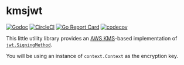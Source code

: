 # kmsjwt

[![Godoc](https://godoc.org/github.com/marcinwyszynski/kmsjwt?status.svg)](http://godoc.org/github.com/marcinwyszynski/kmsjwt)
[![CircleCI](https://circleci.com/gh/marcinwyszynski/kmsjwt/tree/master.svg?style=svg)](https://circleci.com/gh/marcinwyszynski/kmsjwt/tree/master)
[![Go Report Card](https://goreportcard.com/badge/github.com/marcinwyszynski/kmsjwt)](https://goreportcard.com/report/github.com/marcinwyszynski/kmsjwt)
[![codecov](https://codecov.io/gh/marcinwyszynski/kmsjwt/branch/master/graph/badge.svg)](https://codecov.io/gh/marcinwyszynski/kmsjwt)

This little utility library provides an [AWS KMS](https://aws.amazon.com/kms/)-based implementation of [`jwt.SigningMethod`](https://godoc.org/github.com/dgrijalva/jwt-go#SigningMethod).

You will be using an instance of `context.Context` as the encryption key.
